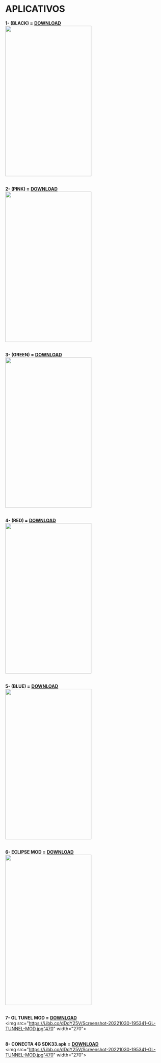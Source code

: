   # APLICATIVOS

<b> 1- (BLACK) =</b> <a href="https://github.com/Lockednet/APPS/raw/main/Conecta4G%20V3.0(black).apk"><b>DOWNLOAD</b></a>
<br/>
<img src="https://user-images.githubusercontent.com/105602625/186505902-a67e9567-9625-48dd-9950-9bf09e5e0f80.jpg" height="470" width="270">
<br/><br/>

<b> 2- (PINK) =</b> <a href="https://github.com/Lockednet/APPS/raw/main/Conecta4G%20V3.0(rosa).apk"><b>DOWNLOAD</b></a>
<br/>
<img src="https://user-images.githubusercontent.com/105602625/186505912-89b81047-79fd-4812-ae1c-b8c3aa5bf1fd.jpg" height="470" width="270">
<br/><br/>

<b> 3- (GREEN) =</b> <a href="https://github.com/Lockednet/APPS/raw/main/Conecta4G%20V3.0(verde).apk"><b>DOWNLOAD</b></a>
<br/>
<img src="https://user-images.githubusercontent.com/105602625/186505909-d1c334ae-af87-4cd2-a4f1-b512e0de8e73.jpg" height="470" width="270">
<br/><br/>

<b> 4- (RED) =</b> <a href="https://github.com/Lockednet/APPS/raw/main/Conecta4G%20V3.0(vermelho).apk"><b>DOWNLOAD</b></a>
<br/>
<img src="https://user-images.githubusercontent.com/105602625/186505915-32dfe3fe-faee-478e-b5f5-721964ef8830.jpg" height="470" width="270">
<br/><br/>

<b> 5- (BLUE) =</b> <a href="https://github.com/Lockednet/APPS/raw/main/Conecta4G%20V3.0(azul).apk"><b>DOWNLOAD</b></a>
<br/>
<img src="https://user-images.githubusercontent.com/105602625/186505907-acd77546-e7f9-4312-a620-4ddfa0e9dd68.jpg" height="470" width="270">
<br/><br/>

<b> 6- ECLIPSE MOD =</b> <a href="https://github.com/Lockednet/APPS/raw/main/ECLIPSE_MOD.apk"><b>DOWNLOAD</b></a>
<br/>
<img src="https://i.ibb.co/zhDrLsk/Screenshot-20221030-194744-BETO-DROID-BR-5.jpg" height="470" width="270">
<br/><br/>

<b> 7- GL TUNEL MOD =</b> <a href="https://github.com/Lockednet/APPS/raw/main/GL_MOD.apk"><b>DOWNLOAD</b></a>
<br/>
<img src="https://i.ibb.co/dDdY25V/Screenshot-20221030-195341-GL-TUNNEL-MOD.jpg"470" width="270">
<br/><br/>

<b> 8- CONECTA 4G SDK33.apk =</b> <a href="https://github.com/Lockednet/APPS/raw/main/CONECTA4GSDK33.apk"><b>DOWNLOAD</b></a>
<br/>
<img src="https://i.ibb.co/dDdY25V/Screenshot-20221030-195341-GL-TUNNEL-MOD.jpg"470" width="270">
<br/><br/>








